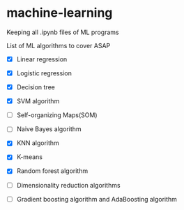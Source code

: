 # machine-learning
Keeping all .ipynb files of ML programs




List of ML algorithms to cover ASAP

- [x]    Linear regression
- [x]    Logistic regression
- [x]    Decision tree
- [x]    SVM algorithm
- [ ]    Self-organizing Maps(SOM)
- [ ]    Naive Bayes algorithm
- [x]    KNN algorithm
- [x]    K-means
- [x]    Random forest algorithm
- [ ]    Dimensionality reduction algorithms
- [ ]    Gradient boosting algorithm and AdaBoosting algorithm

